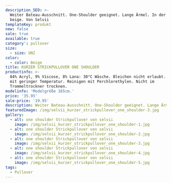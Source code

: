 ```yaml
---
description_SEO: >-
  Weiter Bateau-Ausschnitt. One-Shoulder geeignet. Lange Ärmel. In der Farbe
  beige. Von Selvii
templateKey: produkt
new: false
sale: true
available: true
category': pullover
size:
  - size: UNI
color:
  - color: Beige
title: KURZER STRICKPULLOVER ONE SHOULDER
productinfo: >-
  84% Acryl, 9% Viscose, 8% Lana: 30°C Wäsche. Bleichen nicht erlaubt. Bügeln
  mit geringer Temperatur. Reinigen mit Perchlorethylen. Nicht im
  Trommeltrockner trocknen.
modelinfo: 'Modelgröße 165cm.'
price: '35.95'
sale-price: '19.95'
description: Weiter Bateau-Ausschnitt. One-Shoulder geeignet. Lange Ärmel. Farbe beige.
featuredImage: /img/selvii_kurzer_strickpullover_one_shoulder-3.jpg
gallery:
  - alt: one shoulder Strickpullover von selvii
    image: /img/selvii_kurzer_strickpullover_one_shoulder-1.jpg
  - alt: one shoulder Strickpullover von selvii
    image: /img/selvii_kurzer_strickpullover_one_shoulder-2.jpg
  - alt: one shoulder Strickpullover von selvii
    image: /img/selvii_kurzer_strickpullover_one_shoulder-3.jpg
  - alt: one shoulder Strickpullover von selvii
    image: /img/selvii_kurzer_strickpullover_one_shoulder-4.jpg
  - alt: one shoulder Strickpullover von selvii
    image: /img/selvii_kurzer_strickpullover_one_shoulder-5.jpg
tags:
  - Pullover
---
```


